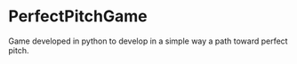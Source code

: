 # PerfectPitchGame
Game developed in python to develop in a simple way a path toward perfect pitch.
